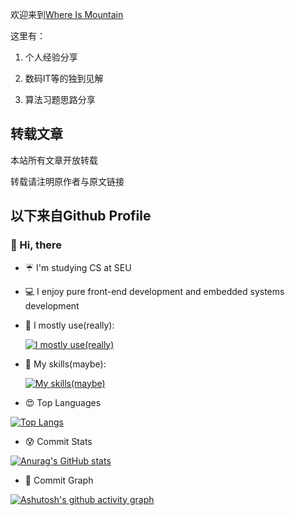 欢迎来到[Where Is Mountain](https://www.harkerhand.online)

这里有：

1. 个人经验分享

2. 数码IT等的独到见解
3. 算法习题思路分享

## 转载文章

本站所有文章开放转载

转载请注明原作者与原文链接




## 以下来自Github Profile

### 👋 Hi, there
- ☔ I'm studying CS at SEU
- 💻 I enjoy pure front-end development and embedded systems development
- 💖 I mostly use(really):
  
  [![I mostly use(really)](https://skillicons.dev/icons?i=cpp,rust,ts)](https://skillicons.dev)
- 👻 My skills(maybe):
  
  [![My skills(maybe)](https://skillicons.dev/icons?i=jquery,html,css,py,nodejs,ubuntu,npm,notion)](https://skillicons.dev)
- 😍 Top Languages
  
[![Top Langs](https://github-readme-stats.vercel.app/api/top-langs/?username=harkerhand&layout=compact)](https://github.com/anuraghazra/github-readme-stats)
- 😰 Commit Stats
  
[![Anurag's GitHub stats](https://github-readme-stats.vercel.app/api?username=harkerhand&count_private=true&show_icons=true&theme=ambient_gradient)](https://github.com/anuraghazra/github-readme-stats)
- 🙈 Commit Graph
  
[![Ashutosh's github activity graph](https://github-readme-activity-graph.vercel.app/graph?username=harkerhand&theme=github-light)](https://github.com/ashutosh00710/github-readme-activity-graph)



